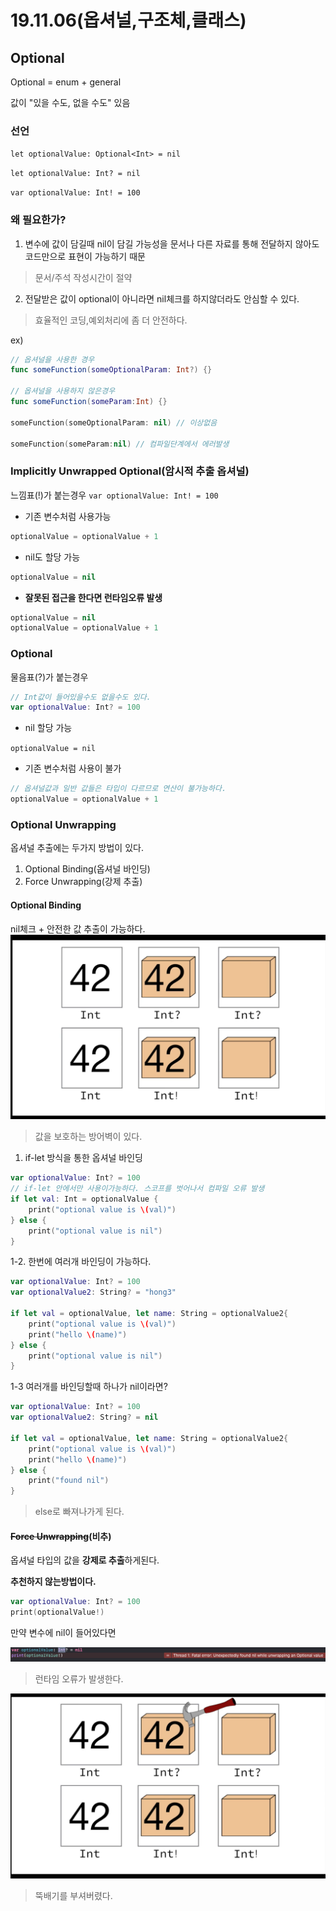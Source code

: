 # 19.11.06(옵셔널,구조체,클래스)

## Optional

Optional = enum + general

값이 "있을 수도, 없을 수도" 있음

### 선언
`let optionalValue: Optional<Int> = nil`

`let optionalValue: Int? = nil`

`var optionalValue: Int! = 100`

### 왜 필요한가?

1. 변수에 값이 담길때 nil이 담길 가능성을 문서나 다른 자료를 통해 전달하지 않아도 코드만으로 표현이 가능하기 때문
> 문서/주석 작성시간이 절약

2. 전달받은 값이 optional이 아니라면 nil체크를 하지않더라도 안심할 수 있다.
> 효율적인 코딩,예외처리에 좀 더 안전하다.

ex)

```swift
// 옵셔널을 사용한 경우
func someFunction(someOptionalParam: Int?) {} 

// 옵셔널을 사용하지 않은경우
func someFunction(someParam:Int) {}

someFunction(someOptionalParam: nil) // 이상없음

someFunction(someParam:nil) // 컴파일단계에서 에러발생
```

### Implicitly Unwrapped Optional(암시적 추출 옵셔널)

느낌표(!)가 붙는경우
`var optionalValue: Int! = 100`

- 기존 변수처럼 사용가능
```swift
optionalValue = optionalValue + 1
```
- nil도 할당 가능
```swift
optionalValue = nil
```
- **잘못된 접근을 한다면 런타임오류 발생**
```swift
optionalValue = nil
optionalValue = optionalValue + 1
```

### Optional
물음표(?)가 붙는경우

```swift
// Int값이 들어있을수도 없을수도 있다.
var optionalValue: Int? = 100
```

- nil 할당 가능

`optionalValue = nil`

- 기존 변수처럼 사용이 불가

```swift
// 옵셔널값과 일반 값들은 타입이 다르므로 연산이 불가능하다.
optionalValue = optionalValue + 1
```

### Optional Unwrapping

옵셔널 추출에는 두가지 방법이 있다.

1. Optional Binding(옵셔널 바인딩)
2. Force Unwrapping(강제 추출)

#### Optional Binding

nil체크 + 안전한 값 추출이 가능하다.
![](../../screencapture/11.06_옵셔널.png)
> 값을 보호하는 방어벽이 있다.

1. if-let 방식을 통한 옵셔널 바인딩

```swift
var optionalValue: Int? = 100
// if-let 안에서만 사용이가능하다. 스코프를 벗어나서 컴파일 오류 발생
if let val: Int = optionalValue {
    print("optional value is \(val)")
} else {
    print("optional value is nil")
}
```
1-2. 한번에 여러개 바인딩이 가능하다.

```swift
var optionalValue: Int? = 100
var optionalValue2: String? = "hong3"

if let val = optionalValue, let name: String = optionalValue2{
    print("optional value is \(val)")
    print("hello \(name)")
} else {
    print("optional value is nil")
}
```
1-3 여러개를 바인딩할때 하나가 nil이라면?


```swift
var optionalValue: Int? = 100
var optionalValue2: String? = nil

if let val = optionalValue, let name: String = optionalValue2{
    print("optional value is \(val)")
    print("hello \(name)")
} else {
    print("found nil")
}
```
> else로 빠져나가게 된다.

#### ~~Force Unwrapping~~(비추)

옵셔널 타입의 값을 **강제로 추출**하게된다.

**추천하지 않는방법이다.**

```swift
var optionalValue: Int? = 100
print(optionalValue!)
```

만약 변수에 nil이 들어있다면

 ![](../../screencapture/11.06_강제언래핑2.png)
>런타임 오류가 발생한다.

 ![](../../screencapture/11.06_강제언래핑.png)
 > 뚝배기를 부셔버렸다.
 
 
